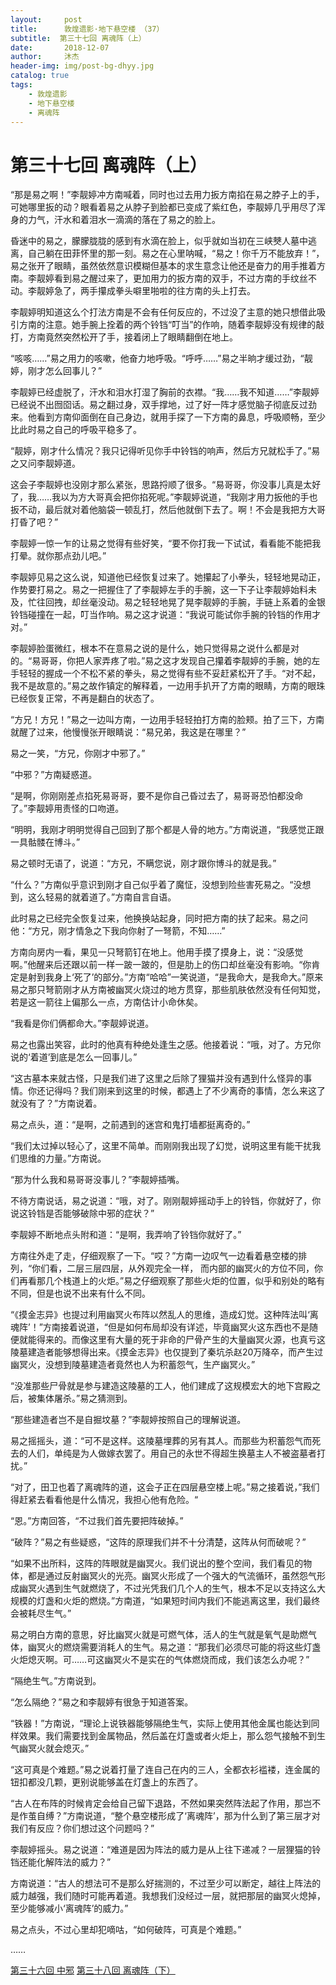 ```yaml
---
layout:     post
title:      敦煌遗影·地下悬空楼 （37）
subtitle:  第三十七回 离魂阵（上）
date:       2018-12-07
author:     沐杰
header-img: img/post-bg-dhyy.jpg
catalog: true
tags:
    - 敦煌遗影
    - 地下悬空楼
    - 离魂阵
---
```

# 第三十七回 离魂阵（上）

“那是易之啊！”李靓婷冲方南喊着，同时也过去用力扳方南掐在易之脖子上的手，可她哪里扳的动？眼看着易之从脖子到脸都已变成了紫红色，李靓婷几乎用尽了浑身的力气，汗水和着泪水一滴滴的落在了易之的脸上。

昏迷中的易之，朦朦胧胧的感到有水滴在脸上，似乎就如当初在三峡僰人墓中逃离，自己躺在田菲怀里的那一刻。易之在心里呐喊，“易之！你千万不能放弃！”，易之张开了眼睛，虽然依然意识模糊但基本的求生意念让他还是奋力的用手推着方南。李靓婷看到易之醒过来了，更加用力的扳方南的双手，不过方南的手纹丝不动。李靓婷急了，两手攥成拳头噼里啪啦的往方南的头上打去。

李靓婷明知道这么个打法方南是不会有任何反应的，不过没了主意的她只想借此吸引方南的注意。她手腕上拴着的两个铃铛“叮当”的作响，随着李靓婷没有规律的敲打，方南竟然突然松开了手，接着闭上了眼睛翻倒在地上。

“咳咳……”易之用力的咳嗽，他奋力地呼吸。“呼呼……”易之半晌才缓过劲，“靓婷，刚才怎么回事儿？”

李靓婷已经虚脱了，汗水和泪水打湿了胸前的衣襟。“我……我不知道……”李靓婷已经说不出囫囵话。易之翻过身，双手撑地，过了好一阵才感觉脑子彻底反过劲来。他看到方南仰面倒在自己身边，就用手探了一下方南的鼻息，呼吸顺畅，至少比此时易之自己的呼吸平稳多了。

“靓婷，刚才什么情况？我只记得听见你手中铃铛的响声，然后方兄就松手了。”易之又问李靓婷道。

这会子李靓婷也没刚才那么紧张，思路捋顺了很多。“易哥哥，你没事儿真是太好了，我……我以为方大哥真会把你掐死呢。”李靓婷说道，“我刚才用力扳他的手也扳不动，最后就对着他脑袋一顿乱打，然后他就倒下去了。啊！不会是我把方大哥打昏了吧？”

李靓婷一惊一乍的让易之觉得有些好笑，“要不你打我一下试试，看看能不能把我打晕。就你那点劲儿吧。”

李靓婷见易之这么说，知道他已经恢复过来了。她攥起了小拳头，轻轻地晃动正，作势要打易之。易之一把握住了了李靓婷左手的手腕，这一下子让李靓婷始料未及，忙往回拽，却丝毫没动。易之轻轻地晃了晃李靓婷的手腕，手链上系着的金银铃铛碰撞在一起，叮当作响。易之这才说道：“我说可能试你手腕的铃铛的作用才对。”

李靓婷脸蛋微红，根本不在意易之说的是什么，她只觉得易之说什么都是对的。“易哥哥，你把人家弄疼了啦。”易之这才发现自己攥着李靓婷的手腕，她的左手轻轻的握成一个不松不紧的拳头，易之觉得有些不妥赶紧松开了手。“对不起，我不是故意的。”易之故作镇定的解释着，一边用手扒开了方南的眼睛，方南的眼珠已经恢复正常，不再是翻白的状态了。

“方兄！方兄！”易之一边叫方南，一边用手轻轻拍打方南的脸颊。拍了三下，方南就醒了过来，他慢慢张开眼睛说：“易兄弟，我这是在哪里？”

易之一笑，“方兄，你刚才中邪了。”

“中邪？”方南疑惑道。

“是啊，你刚刚差点掐死易哥哥，要不是你自己昏过去了，易哥哥恐怕都没命了。”李靓婷用责怪的口吻道。

“明明，我刚才明明觉得自己回到了那个都是人骨的地方。”方南说道，“我感觉正跟一具骷髅在博斗。”

易之顿时无语了，说道：“方兄，不瞒您说，刚才跟你博斗的就是我。”

“什么？”方南似乎意识到刚才自己似乎着了魔怔，没想到险些害死易之。“没想到，这么轻易的就着道了。”方南自言自语。

此时易之已经完全恢复过来，他换换站起身，同时把方南的扶了起来。易之问他：“方兄，刚才情急之下我向你射了一弩箭，不知……”

方南向房内一看，果见一只弩箭钉在地上。他用手摸了摸身上，说：“没感觉啊。”他醒来后还跟以前一样一跛一跛的，但是肋上的伤口却丝毫没有影响。“你肯定是射到我身上‘死了’的部分。”方南“哈哈”一笑说道，“是我命大，是我命大。”原来易之那只弩箭刚才从方南被幽冥火烧过的地方贯穿，那些肌肤依然没有任何知觉，若是这一箭往上偏那么一点，方南估计小命休矣。

“我看是你们俩都命大。”李靓婷说道。

易之也露出笑容，此时的他真有种绝处逢生之感。他接着说：“哦，对了。方兄你说的‘着道’到底是怎么一回事儿。”

“这古墓本来就古怪，只是我们进了这里之后除了狸猫并没有遇到什么怪异的事情。你还记得吗？我们刚来到这里的时候，都遇上了不少离奇的事情，怎么来这了就没有了？”方南说着。

易之点头，道：“是啊，之前遇到的迷宫和鬼打墙都挺离奇的。”

“我们太过掉以轻心了，这里不简单。而刚刚我出现了幻觉，说明这里有能干扰我们思维的力量。”方南说。

“那为什么我和易哥哥没事儿？”李靓婷插嘴。

不待方南说话，易之说道：“哦，对了。刚刚靓婷摇动手上的铃铛，你就好了，你说这铃铛是否能够破除中邪的症状？”

李靓婷不断地点头附和道：“是啊，我弄响了铃铛你就好了。”

方南往外走了走，仔细观察了一下。“哎？”方南一边叹气一边看着悬空楼的排列，“你们看，二层三层四层，从外观完全一样， 而内部的幽冥火的方位不同，你们再看那几个栈道上的火炬。”易之仔细观察了那些火炬的位置，似乎和别处的略有不同，但是也说不出来有什么不同。

“《摸金志异》也提过利用幽冥火布阵以然乱人的思维，造成幻觉。这种阵法叫‘离魂阵’！”方南接着说道，“但是如何布局却没有详述，毕竟幽冥火这东西也不是随便就能得来的。而像这里有大量的死于非命的尸骨产生的大量幽冥火源，也真亏这陵墓建造者能够想得出来。《摸金志异》也仅提到了秦坑杀赵20万降卒，而产生过幽冥火，没想到陵墓建造者竟然也人为积蓄怨气，生产幽冥火。”

“没准那些尸骨就是参与建造这陵墓的工人，他们建成了这规模宏大的地下宫殿之后，被集体屠杀。”易之猜测到。

“那些建造者岂不是自掘坟墓？”李靓婷按照自己的理解说道。

易之摇摇头，道：“可不是这样。这陵墓埋葬的另有其人。而那些为积蓄怨气而死去的人们，单纯是为人做嫁衣罢了。用自己的永世不得超生换墓主人不被盗墓者打扰。”

“对了，田卫也着了离魂阵的道，这会子正在四层悬空楼上呢。”易之接着说，”我们得赶紧去看看他是什么情况，我担心他有危险。“

“恩。”方南回答，“不过我们首先要把阵破掉。”

“破阵？”易之有些疑惑，“这阵的原理我们并不十分清楚，这阵从何而破呢？”

“如果不出所料，这阵的阵眼就是幽冥火。我们说出的整个空间，我们看见的物体，都是通过反射幽冥火的光亮。幽冥火形成了一个强大的气流循环，虽然怨气形成幽冥火遇到生气就燃烧了，不过光凭我们几个人的生气，根本不足以支持这么大规模的灯盏和火炬的燃烧。”方南道，“如果短时间内我们不能逃离这里，我们最终会被耗尽生气。”

易之明白方南的意思，好比幽冥火就是可燃气体，活人的生气就是氧气是助燃气体，幽冥火的燃烧需要消耗人的生气。易之道：“那我们必须尽可能的将这些灯盏火炬熄灭啊。可……可这幽冥火不是实在的气体燃烧而成，我们该怎么办呢？”

“隔绝生气。”方南说到。

“怎么隔绝？”易之和李靓婷有很急于知道答案。

“铁器！”方南说，“理论上说铁器能够隔绝生气，实际上使用其他金属也能达到同样效果。我们需要找到金属物品，然后盖在灯盏或者火炬上，那么怨气接触不到生气幽冥火就会熄灭。”

“这可真是个难题。”易之说着打量了连自己在内的三人，全都衣衫褴褛，连金属的钮扣都没几颗，更别说能够盖在灯盏上的东西了。

“古人在布阵的时候肯定会给自己留下退路，不然如果突然阵法起了作用，那岂不是作茧自缚？”方南说道，“整个悬空楼形成了‘离魂阵’，那为什么到了第三层才对我们有反应？你们想过这个问题吗？”

李靓婷摇头。易之说道：“难道是因为阵法的威力是从上往下递减？一层狸猫的铃铛还能化解阵法的威力？”

方南说道：“古人的想法可不是那么好揣测的，不过至少可以断定，越往上阵法的威力越强，我们随时可能再着道。我想我们没经过一层，就把那层的幽冥火熄掉，至少能够减小‘离魂阵’的威力。”

易之点头，不过心里却犯嘀咕，“如何破阵，可真是个难题。”

……

[第三十六回 中邪](http://www.jianshu.com/p/ac0a6b33d37e)
[第三十八回 离魂阵（下）](http://www.jianshu.com/p/109cee5495b1)
